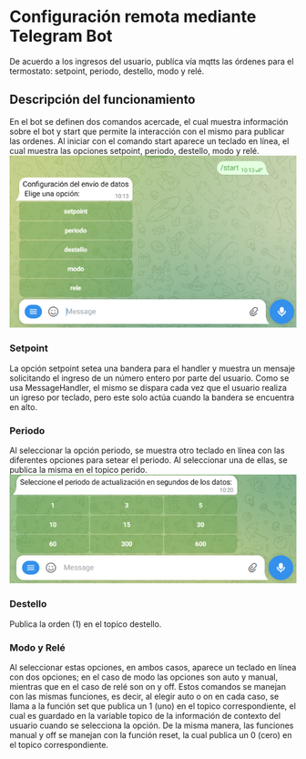 # Configuración remota mediante Telegram Bot

De acuerdo a los ingresos del usuario, publíca vía mqtts las órdenes para el termostato: setpoint, periodo, destello, modo y relé.

## Descripción del funcionamiento
En el bot se definen dos comandos acercade, el cual muestra información sobre el bot y start que permite la interacción con el mismo para publicar las ordenes.
Al iniciar con el comando start aparece un teclado en línea, el cual muestra las opciones setpoint, periodo, destello, modo y relé.
![alt text](./images/image.png)

### Setpoint
La opción setpoint setea una bandera para el handler y muestra un mensaje solicitando el ingreso de un número entero por parte del usuario. Como se usa MessageHandler, el mismo se dispara cada vez que el usuario realiza un igreso por teclado, pero este solo actúa cuando la bandera se encuentra en alto.
### Periodo
Al seleccionar la opción periodo, se muestra otro teclado en línea con las diferentes opciones para setear el periodo. Al seleccionar una de ellas, se publica la misma en el topico perido.
![alt text](./images/image-1.png)
### Destello
Publica la orden (1) en el topico destello.
### Modo y Relé
Al seleccionar estas opciones, en ambos casos, aparece un teclado en línea con dos opciones; en el caso de modo las opciones son auto y manual, mientras que en el caso de relé son on y off. Estos comandos se manejan con las mismas funciones, es decir, al elegir auto o on en cada caso, se llama a la función set que publica un 1 (uno) en el topico correspondiente, el cual es guardado en la variable topico de la información de contexto del usuario cuando se selecciona la opción. De la misma manera, las funciones manual y off se manejan con la función reset, la cual publica un 0 (cero) en el topico correspondiente.

